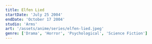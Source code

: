```yaml
---
title: Elfen Lied
startDate: 'July 25 2004'
endDate: 'October 17 2004'
studio: 'Arms'
art: '/assets/anime/series/elfen-lied.jpeg'
genre: ['Drama', 'Horror', 'Psychological', 'Science Fiction']
---
```

